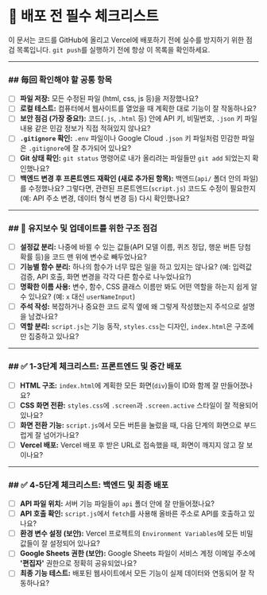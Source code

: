 # 🚀 배포 전 필수 체크리스트

이 문서는 코드를 GitHub에 올리고 Vercel에 배포하기 전에 실수를 방지하기 위한 점검 목록입니다. `git push`를 실행하기 전에 항상 이 목록을 확인하세요.

---

### ## 毎回 확인해야 할 공통 항목

-   [ ] **파일 저장:** 모든 수정된 파일 (html, css, js 등)을 저장했나요?
-   [ ] **로컬 테스트:** 컴퓨터에서 웹사이트를 열었을 때 계획한 대로 기능이 잘 작동하나요?
-   [ ] **보안 점검 (가장 중요!):** 코드(`.js`, `.html` 등) 안에 API 키, 비밀번호, `.json` 키 파일 내용 같은 민감 정보가 직접 적혀있지 않나요?
-   [ ] **`.gitignore` 확인:** `.env` 파일이나 Google Cloud `.json` 키 파일처럼 민감한 파일은 `.gitignore`에 잘 추가되어 있나요?
-   [ ] **Git 상태 확인:** `git status` 명령어로 내가 올리려는 파일들만 `git add` 되었는지 확인했나요?
-   [ ] **백엔드 변경 후 프론트엔드 재확인 (새로 추가된 항목):** 백엔드(`api/` 폴더 안의 파일)를 수정했나요? 그렇다면, 관련된 프론트엔드(`script.js`) 코드도 수정이 필요한지 (예: API 주소 변경, 데이터 형식 변경 등) 다시 확인했나요?

---

### ## 🔧 유지보수 및 업데이트를 위한 구조 점검

-   [ ] **설정값 분리:** 나중에 바뀔 수 있는 값들(API 모델 이름, 퀴즈 정답, 행운 버튼 당첨 확률 등)을 코드 맨 위에 변수로 빼두었나요?
-   [ ] **기능별 함수 분리:** 하나의 함수가 너무 많은 일을 하고 있지는 않나요? (예: 입력값 검증, API 호출, 화면 변경을 각각 다른 함수로 나누었나요?)
-   [ ] **명확한 이름 사용:** 변수, 함수, CSS 클래스 이름만 봐도 어떤 역할을 하는지 쉽게 알 수 있나요? (예: `x` 대신 `userNameInput`)
-   [ ] **주석 작성:** 복잡하거나 중요한 코드 로직 옆에 왜 그렇게 작성했는지 주석으로 설명을 남겼나요?
-   [ ] **역할 분리:** `script.js`는 기능 동작, `styles.css`는 디자인, `index.html`은 구조에만 집중하고 있나요?

---

### ## ✅ 1-3단계 체크리스트: 프론트엔드 및 중간 배포

-   [ ] **HTML 구조:** `index.html`에 계획한 모든 화면(`div`)들이 ID와 함께 잘 만들어졌나요?
-   [ ] **CSS 화면 전환:** `styles.css`에 `.screen`과 `.screen.active` 스타일이 잘 적용되어 있나요?
-   [ ] **화면 전환 기능:** `script.js`에서 모든 버튼을 눌렀을 때, 다음 단계의 화면으로 부드럽게 잘 넘어가나요?
-   [ ] **Vercel 배포:** Vercel 배포 후 받은 URL로 접속했을 때, 화면이 깨지지 않고 잘 보이나요?

---

### ## ✅ 4-5단계 체크리스트: 백엔드 및 최종 배포

-   [ ] **API 파일 위치:** 서버 기능 파일들이 `api` 폴더 안에 잘 만들어졌나요?
-   [ ] **API 호출 확인:** `script.js`에서 `fetch`를 사용해 올바른 주소로 API를 호출하고 있나요?
-   [ ] **환경 변수 설정 (보안):** Vercel 프로젝트의 `Environment Variables`에 모든 비밀 값들이 잘 설정되어 있나요?
-   [ ] **Google Sheets 권한 (보안):** Google Sheets 파일이 서비스 계정 이메일 주소에 **'편집자'** 권한으로 정확히 공유되었나요?
-   [ ] **최종 기능 테스트:** 배포된 웹사이트에서 모든 기능이 실제 데이터와 연동되어 잘 작동하나요?